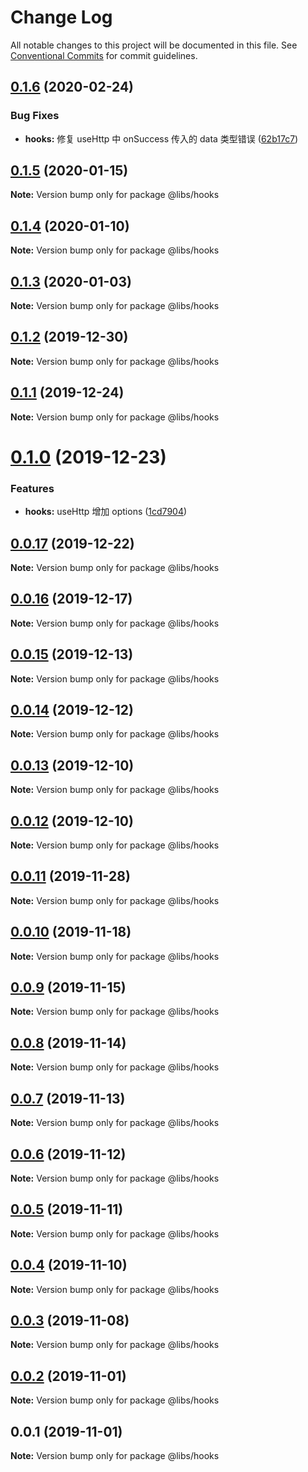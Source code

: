 # Change Log

All notable changes to this project will be documented in this file.
See [Conventional Commits](https://conventionalcommits.org) for commit guidelines.

## [0.1.6](https://git.easyops.local/anyclouds/next-libs/compare/@libs/hooks@0.1.5...@libs/hooks@0.1.6) (2020-02-24)

### Bug Fixes

- **hooks:** 修复 useHttp 中 onSuccess 传入的 data 类型错误 ([62b17c7](https://git.easyops.local/anyclouds/next-libs/commits/62b17c7))

## [0.1.5](https://git.easyops.local/anyclouds/next-libs/compare/@libs/hooks@0.1.4...@libs/hooks@0.1.5) (2020-01-15)

**Note:** Version bump only for package @libs/hooks

## [0.1.4](https://git.easyops.local/anyclouds/next-libs/compare/@libs/hooks@0.1.3...@libs/hooks@0.1.4) (2020-01-10)

**Note:** Version bump only for package @libs/hooks

## [0.1.3](https://git.easyops.local/anyclouds/next-libs/compare/@libs/hooks@0.1.2...@libs/hooks@0.1.3) (2020-01-03)

**Note:** Version bump only for package @libs/hooks

## [0.1.2](https://git.easyops.local/anyclouds/next-libs/compare/@libs/hooks@0.1.1...@libs/hooks@0.1.2) (2019-12-30)

**Note:** Version bump only for package @libs/hooks

## [0.1.1](https://git.easyops.local/anyclouds/next-libs/compare/@libs/hooks@0.1.0...@libs/hooks@0.1.1) (2019-12-24)

**Note:** Version bump only for package @libs/hooks

# [0.1.0](https://git.easyops.local/anyclouds/next-libs/compare/@libs/hooks@0.0.17...@libs/hooks@0.1.0) (2019-12-23)

### Features

- **hooks:** useHttp 增加 options ([1cd7904](https://git.easyops.local/anyclouds/next-libs/commits/1cd7904))

## [0.0.17](https://git.easyops.local/anyclouds/next-libs/compare/@libs/hooks@0.0.16...@libs/hooks@0.0.17) (2019-12-22)

**Note:** Version bump only for package @libs/hooks

## [0.0.16](https://git.easyops.local/anyclouds/next-libs/compare/@libs/hooks@0.0.15...@libs/hooks@0.0.16) (2019-12-17)

**Note:** Version bump only for package @libs/hooks

## [0.0.15](https://git.easyops.local/anyclouds/next-libs/compare/@libs/hooks@0.0.14...@libs/hooks@0.0.15) (2019-12-13)

**Note:** Version bump only for package @libs/hooks

## [0.0.14](https://git.easyops.local/anyclouds/next-libs/compare/@libs/hooks@0.0.13...@libs/hooks@0.0.14) (2019-12-12)

**Note:** Version bump only for package @libs/hooks

## [0.0.13](https://git.easyops.local/anyclouds/next-libs/compare/@libs/hooks@0.0.12...@libs/hooks@0.0.13) (2019-12-10)

**Note:** Version bump only for package @libs/hooks

## [0.0.12](https://git.easyops.local/anyclouds/next-libs/compare/@libs/hooks@0.0.11...@libs/hooks@0.0.12) (2019-12-10)

**Note:** Version bump only for package @libs/hooks

## [0.0.11](https://git.easyops.local/anyclouds/next-libs/compare/@libs/hooks@0.0.10...@libs/hooks@0.0.11) (2019-11-28)

**Note:** Version bump only for package @libs/hooks

## [0.0.10](https://git.easyops.local/anyclouds/next-libs/compare/@libs/hooks@0.0.9...@libs/hooks@0.0.10) (2019-11-18)

**Note:** Version bump only for package @libs/hooks

## [0.0.9](https://git.easyops.local/anyclouds/next-libs/compare/@libs/hooks@0.0.8...@libs/hooks@0.0.9) (2019-11-15)

**Note:** Version bump only for package @libs/hooks

## [0.0.8](https://git.easyops.local/anyclouds/next-libs/compare/@libs/hooks@0.0.7...@libs/hooks@0.0.8) (2019-11-14)

**Note:** Version bump only for package @libs/hooks

## [0.0.7](https://git.easyops.local/anyclouds/next-libs/compare/@libs/hooks@0.0.6...@libs/hooks@0.0.7) (2019-11-13)

**Note:** Version bump only for package @libs/hooks

## [0.0.6](https://git.easyops.local/anyclouds/next-libs/compare/@libs/hooks@0.0.5...@libs/hooks@0.0.6) (2019-11-12)

**Note:** Version bump only for package @libs/hooks

## [0.0.5](https://git.easyops.local/anyclouds/next-libs/compare/@libs/hooks@0.0.4...@libs/hooks@0.0.5) (2019-11-11)

**Note:** Version bump only for package @libs/hooks

## [0.0.4](https://git.easyops.local/anyclouds/next-libs/compare/@libs/hooks@0.0.3...@libs/hooks@0.0.4) (2019-11-10)

**Note:** Version bump only for package @libs/hooks

## [0.0.3](https://git.easyops.local/anyclouds/next-libs/compare/@libs/hooks@0.0.2...@libs/hooks@0.0.3) (2019-11-08)

**Note:** Version bump only for package @libs/hooks

## [0.0.2](https://git.easyops.local/anyclouds/next-libs/compare/@libs/hooks@0.0.1...@libs/hooks@0.0.2) (2019-11-01)

**Note:** Version bump only for package @libs/hooks

## 0.0.1 (2019-11-01)

**Note:** Version bump only for package @libs/hooks
